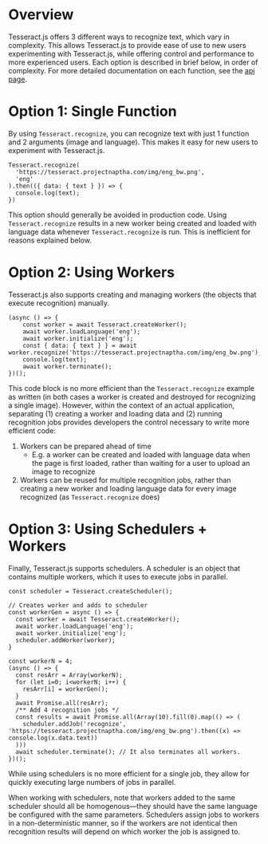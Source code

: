 # Overview
Tesseract.js offers 3 different ways to recognize text, which vary in complexity.  This allows Tesseract.js to provide ease of use to new users experimenting with Tesseract.js, while offering control and performance to more experienced users.  Each option is described in brief below, in order of complexity.  For more detailed documentation on each function, see the [api page](./api.md). 

# Option 1: Single Function
By using `Tesseract.recognize`, you can recognize text with just 1 function and 2 arguments (image and language).  This makes it easy for new users to experiment with Tesseract.js. 

```
Tesseract.recognize(
  'https://tesseract.projectnaptha.com/img/eng_bw.png',
  'eng'
).then(({ data: { text } }) => {
  console.log(text);
})
```

This option should generally be avoided in production code.  Using `Tesseract.recognize` results in a new worker being created and loaded with language data whenever `Tesseract.recognize` is run.  This is inefficient for reasons explained below.

# Option 2: Using Workers
Tesseract.js also supports creating and managing workers (the objects that execute recognition) manually. 

```
(async () => {
    const worker = await Tesseract.createWorker();
    await worker.loadLanguage('eng');
    await worker.initialize('eng');
    const { data: { text } } = await worker.recognize('https://tesseract.projectnaptha.com/img/eng_bw.png');
    console.log(text);
    await worker.terminate();
})();
```

This code block is no more efficient than the `Tesseract.recognize` example as written (in both cases a worker is created and destroyed for recognizing a single image).  However, within the context of an actual application, separating (1) creating a worker and loading data and (2) running recognition jobs provides developers the control necessary to write more efficient code:
1.	Workers can be prepared ahead of time
    - E.g. a worker can be created and loaded with language data when the page is first loaded, rather than waiting for a user to upload an image to recognize
1.	Workers can be reused for multiple recognition jobs, rather than creating a new worker and loading language data for every image recognized (as `Tesseract.recognize` does)

# Option 3: Using Schedulers + Workers
Finally, Tesseract.js supports schedulers.  A scheduler is an object that contains multiple workers, which it uses to execute jobs in parallel.  
 
```
const scheduler = Tesseract.createScheduler();

// Creates worker and adds to scheduler
const workerGen = async () => {
  const worker = await Tesseract.createWorker();
  await worker.loadLanguage('eng');
  await worker.initialize('eng');
  scheduler.addWorker(worker);
}

const workerN = 4;
(async () => {
  const resArr = Array(workerN);
  for (let i=0; i<workerN; i++) {
    resArr[i] = workerGen();
  }
  await Promise.all(resArr);
  /** Add 4 recognition jobs */
  const results = await Promise.all(Array(10).fill(0).map(() => (
    scheduler.addJob('recognize', 'https://tesseract.projectnaptha.com/img/eng_bw.png').then((x) => console.log(x.data.text))
  )))
  await scheduler.terminate(); // It also terminates all workers.
})();
```

While using schedulers is no more efficient for a single job, they allow for quickly executing large numbers of jobs in parallel. 

When working with schedulers, note that workers added to the same scheduler should all be homogenous—they should have the same language be configured with the same parameters.  Schedulers assign jobs to workers in a non-deterministic manner, so if the workers are not identical then recognition results will depend on which worker the job is assigned to. 
